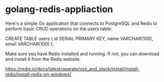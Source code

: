 # golang-redis-appliaction

Here's a simple Go application that connects to PostgreSQL and Redis to perform basic CRUD operations on the users table:

CREATE TABLE users (
    id SERIAL PRIMARY KEY,
    name VARCHAR(100),
    email VARCHAR(100)
);

Make sure you have Redis installed and running. If not, you can download and install it from the Redis website.

https://redis.io/docs/latest/operate/oss_and_stack/install/install-redis/install-redis-on-windows/
